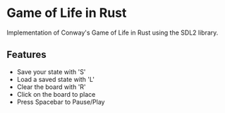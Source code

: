 # Game of Life in Rust
Implementation of Conway's Game of Life in Rust using the SDL2 library.

## Features
- Save your state with 'S'
- Load a saved state with 'L'
- Clear the board with 'R'
- Click on the board to place
- Press Spacebar to Pause/Play
